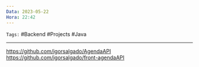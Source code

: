 ```yaml
---
Data: 2023-05-22
Hora: 22:42
---
```

``Tags:`` #Backend #Projects #Java

---

https://github.com/igorsalgado/AgendaAPI
https://github.com/igorsalgado/front-agendaAPI